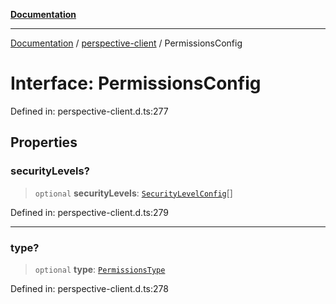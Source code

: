 [**Documentation**](../../index.md)

***

[Documentation](../../index.md) / [perspective-client](../index.md) / PermissionsConfig

# Interface: PermissionsConfig

Defined in: perspective-client.d.ts:277

## Properties

### securityLevels?

> `optional` **securityLevels**: [`SecurityLevelConfig`](SecurityLevelConfig.md)[]

Defined in: perspective-client.d.ts:279

***

### type?

> `optional` **type**: [`PermissionsType`](../enumerations/PermissionsType.md)

Defined in: perspective-client.d.ts:278
